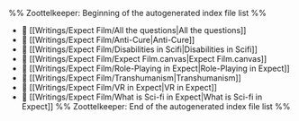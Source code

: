 %% Zoottelkeeper: Beginning of the autogenerated index file list  %%
- 📄 [[Writings/Expect Film/All the questions|All the questions]]
- 📄 [[Writings/Expect Film/Anti-Cure|Anti-Cure]]
- 📄 [[Writings/Expect Film/Disabilities in Scifi|Disabilities in Scifi]]
- 📄 [[Writings/Expect Film/Expect Film.canvas|Expect Film.canvas]]
- 📄 [[Writings/Expect Film/Role-Playing in Expect|Role-Playing in Expect]]
- 📄 [[Writings/Expect Film/Transhumanism|Transhumanism]]
- 📄 [[Writings/Expect Film/VR in Expect|VR in Expect]]
- 📄 [[Writings/Expect Film/What is Sci-fi in Expect|What is Sci-fi in Expect]]
%% Zoottelkeeper: End of the autogenerated index file list  %%
